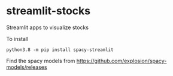 # streamlit-stocks
Streamlit apps to visualize stocks

To install
```
python3.8 -m pip install spacy-streamlit
```

Find the spacy models from https://github.com/explosion/spacy-models/releases

